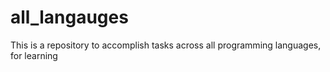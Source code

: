 # all_langauges
This is a repository to accomplish tasks across all programming languages, for learning

